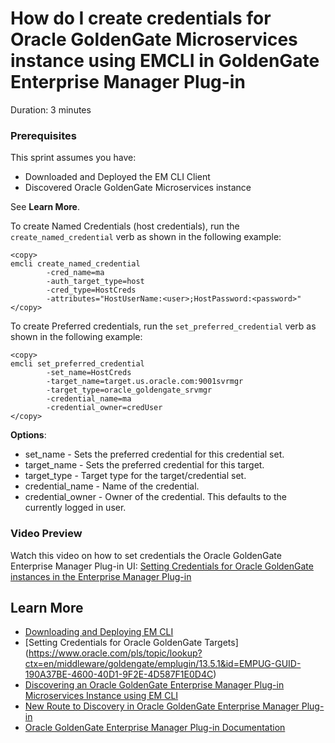 # How do I create credentials for Oracle GoldenGate Microservices instance using EMCLI in  GoldenGate Enterprise Manager Plug-in
Duration: 3 minutes

### Prerequisites
This sprint assumes you have:
  * Downloaded and Deployed the EM CLI Client
  * Discovered Oracle GoldenGate Microservices instance


See **Learn More**.

To create Named Credentials (host credentials), run the `create_named_credential` verb as shown in the following example:
```  
<copy>
emcli create_named_credential
        -cred_name=ma
        -auth_target_type=host
        -cred_type=HostCreds
        -attributes="HostUserName:<user>;HostPassword:<password>"
</copy>
```   
To create Preferred credentials, run the `set_preferred_credential` verb as shown in the following example:
```  
<copy>
emcli set_preferred_credential
        -set_name=HostCreds
        -target_name=target.us.oracle.com:9001svrmgr
        -target_type=oracle_goldengate_srvmgr
        -credential_name=ma
        -credential_owner=credUser
</copy>
```   

**Options**:
* set_name - Sets the preferred credential for this credential set.
* target_name - Sets the preferred credential for this target.
* target_type - Target type for the target/credential set.
* credential_name - Name of the credential.
* credential_owner - Owner of the credential. This defaults to the currently logged in user.

### Video Preview
Watch this video on how to set credentials the Oracle GoldenGate Enterprise Manager Plug-in UI: [Setting Credentials for Oracle GoldenGate instances in the Enterprise Manager Plug-in](youtube:zFaX348_LiA)

## Learn More

* [Downloading and Deploying EM CLI ](https://docs.oracle.com/en/enterprise-manager/cloud-control/enterprise-manager-cloud-control/13.4/emcli/downloading-and-deploying-em-cli.html#GUID-5DD77C55-387D-43C3-9DC2-2245569A6AFF)
* [Setting Credentials for Oracle GoldenGate Targets] (https://www.oracle.com/pls/topic/lookup?ctx=en/middleware/goldengate/emplugin/13.5.1&id=EMPUG-GUID-190A37BE-4600-40D1-9F2E-4D587F1E0D4C)
* [Discovering an Oracle GoldenGate Enterprise Manager Plug-in Microservices Instance using EM CLI](https://docs.oracle.com/en/middleware/goldengate/emplugin/13.5.1/empug/discovering-oracle-goldengate-targets-ma-instance-emcli.html#GUID-57AA8120-69C2-4818-9021-91E5F8BFFB7C)
* [New Route to Discovery in Oracle GoldenGate Enterprise Manager Plug-in](https://blogs.oracle.com/dataintegration/post/new-route-to-discovery-in-oracle-goldengate-enterprise-manager-plug-in-134200)
* [Oracle GoldenGate Enterprise Manager Plug-in Documentation](https://docs.oracle.com/en/middleware/goldengate/emplugin/index.html)
